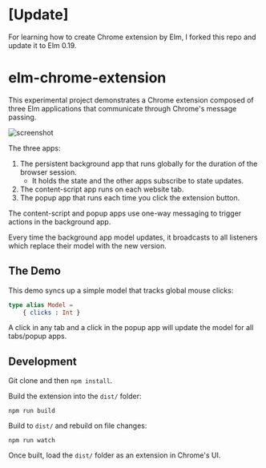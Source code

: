 # [Update]

For learning how to create Chrome extension by Elm, I forked this repo and update it to Elm 0.19.

# elm-chrome-extension

This experimental project demonstrates a Chrome extension composed of
three Elm applications that communicate through Chrome's
message passing.

![screenshot](https://i.imgur.com/Y8Z0Wwn.png)

The three apps:

1. The persistent background app that runs globally for the duration
   of the browser session.
   - It holds the state and the other apps subscribe to state updates.
2. The content-script app runs on each website tab.
3. The popup app that runs each time you click the extension button.

The content-script and popup apps use one-way messaging to trigger
actions in the background app.

Every time the background app model updates, it broadcasts to all
listeners which replace their model with the new version.

## The Demo

This demo syncs up a simple model that tracks global mouse clicks:

``` elm
type alias Model =
    { clicks : Int }
```

A click in any tab and a click in the popup app will update the
model for all tabs/popup apps.

## Development

Git clone and then `npm install`.

Build the extension into the `dist/` folder:

    npm run build

Build to `dist/` and rebuild on file changes:

    npm run watch

Once built, load the `dist/` folder as an extension in Chrome's UI.